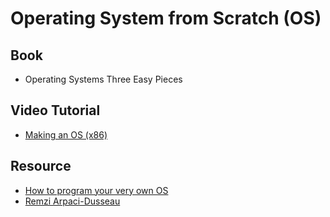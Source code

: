 # Operating System from Scratch (OS)


## Book
* Operating Systems Three Easy Pieces

## Video Tutorial
* [Making an OS (x86)](https://www.youtube.com/playlist?list=PLm3B56ql_akNcvH8vvJRYOc7TbYhRs19M)

## Resource
* [How to program your very own OS](https://digital.com/program-your-own-os)
* [Remzi Arpaci-Dusseau](https://github.com/remzi-arpacidusseau/)
